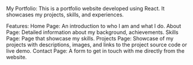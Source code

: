 My Portfolio:
This is a portfolio website developed using React. It showcases my projects, skills, and experiences.

Features:
Home Page: An introduction to who I am and what I do.
About Page: Detailed information about my background, achievements.
Skills Page: Page that showcase my skills.
Projects Page: Showcase of my projects with descriptions, images, and links to the project source code or live demo.
Contact Page: A form to get in touch with me directly from the website.
